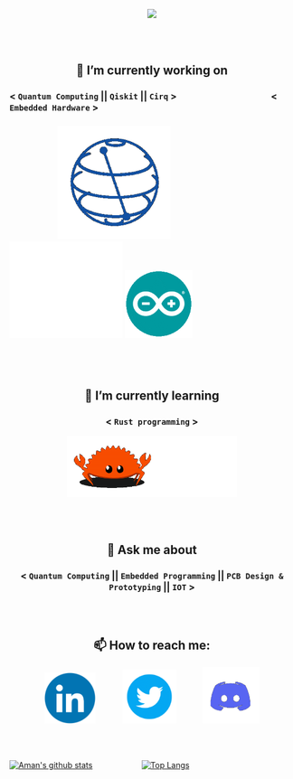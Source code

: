 <p align="center">
  <img src="https://github.com/aman983/aman983/blob/main/Assets/Source.gif" width = 700>
</p>

<br></br>

    
<h2 align="center">
🔭 I’m currently working on 
</h2>
<h3 align="left">
<b>  < <code>Quantum Computing</code> || <code>Qiskit</code> || <code>Cirq</code> > </b>  &nbsp;&nbsp;&nbsp;&nbsp;&nbsp;&nbsp;&nbsp;&nbsp;&nbsp;&nbsp;&nbsp;&nbsp;&nbsp;&nbsp;&nbsp;&nbsp;&nbsp;&nbsp;&nbsp;&nbsp;&nbsp;&nbsp;&nbsp;&nbsp;&nbsp;&nbsp;&nbsp;&nbsp;&nbsp;&nbsp;&nbsp;&nbsp;&nbsp;&nbsp;&nbsp;&nbsp;&nbsp;&nbsp;&nbsp;&nbsp;&nbsp;&nbsp;< <code>Embedded Hardware</code> >                     
<h3>
<div align ="left">
  &nbsp;&nbsp;&nbsp;&nbsp;&nbsp;&nbsp;&nbsp;&nbsp;&nbsp;&nbsp;&nbsp;&nbsp;&nbsp;&nbsp;&nbsp;&nbsp;&nbsp;&nbsp;&nbsp;&nbsp;&nbsp;
<img src="https://github.com/aman983/aman983/blob/main/Assets/Qiskit.gif" width = 200>
  &nbsp;&nbsp;&nbsp;&nbsp;&nbsp;&nbsp;&nbsp;&nbsp;&nbsp;&nbsp;&nbsp;&nbsp;&nbsp;&nbsp;&nbsp;&nbsp;&nbsp;&nbsp;&nbsp;&nbsp;&nbsp;&nbsp;&nbsp;&nbsp;&nbsp;&nbsp;&nbsp;&nbsp;&nbsp;&nbsp;&nbsp;&nbsp;&nbsp;&nbsp;&nbsp;&nbsp;&nbsp;&nbsp;&nbsp;&nbsp;&nbsp;&nbsp;&nbsp;&nbsp;&nbsp;&nbsp;&nbsp;&nbsp;&nbsp;&nbsp;
    <img src="https://github.com/aman983/aman983/blob/main/Assets/CPU.gif" width = 200>
<img src="https://github.com/aman983/aman983/blob/main/Assets/Arduino.gif" width = 120>

  </div>


<div align ="right">
  

</div>

<br></br>

<h2 align ="center">
🌱 I’m currently learning 
</h2>
<h3 align ="center">
< <code>Rust programming</code> >
</h3>
<div align ="center">
<img src="https://github.com/aman983/aman983/blob/main/Assets/Rust.gif" width = 300>
</div>

<br></br>

<h2 align ="center">
💬 Ask me about 
</h2>
<h3 align ="center">
< <code>Quantum Computing</code> || <code>Embedded Programming</code> || <code>PCB Design & Prototyping</code> || <code>IOT</code> > 
</h3>

<br></br>

<h2 align ="center">
📫 How to reach me: 
</h2>
<div align ="center">
  <a href="https://linkedin.com/in/Aman-Shaikh-QC"><img src="https://github.com/aman983/aman983/blob/main/Assets/Linkedin.gif" width = 90></a>
  &nbsp;&nbsp;&nbsp;&nbsp;&nbsp;&nbsp;&nbsp;&nbsp;&nbsp;&nbsp;
  <a href="https://twitter.com/Aman81894910"><img src="https://github.com/aman983/aman983/blob/main/Assets/Twitter.gif" width = 95></a>
  &nbsp;&nbsp;&nbsp;&nbsp;&nbsp;&nbsp;&nbsp;&nbsp;&nbsp;&nbsp;
  <a href="https://discordapp.com/users/741610566707052604">
  <img src="https://raw.githubusercontent.com/aman983/aman983/main/Assets/Discord.gif" width = 100></a>
 
 
<br></br>
</div>

[![Aman's github stats](https://github-readme-stats.vercel.app/api?username=aman983&count_private=true&show_icons=true&theme=highcontrast&hide_rank=false)](https://github.com/anuraghazra/github-readme-stats)
&nbsp;&nbsp;&nbsp;&nbsp;&nbsp;&nbsp;&nbsp;&nbsp;&nbsp;&nbsp;&nbsp;&nbsp;&nbsp;&nbsp;&nbsp;&nbsp;&nbsp;&nbsp;&nbsp;&nbsp;
[![Top Langs](https://github-readme-stats.vercel.app/api/top-langs/?username=aman983)](https://github.com/anuraghazra/github-readme-stats)
